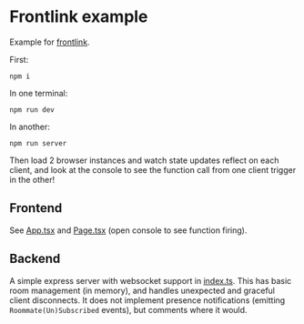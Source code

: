 # Frontlink example

Example for [frontlink](https://github.com/danthegoodman1/frontlink).

First:

```
npm i
```

In one terminal:

```
npm run dev
```

In another:

```
npm run server
```

Then load 2 browser instances and watch state updates reflect on each client, and look at the console to see the function call from one client trigger in the other!

## Frontend

See [App.tsx](src/App.tsx) and [Page.tsx](src/Page.tsx) (open console to see function firing).

## Backend

A simple express server with websocket support in [index.ts](index.ts). This has basic room management (in memory), and handles unexpected and graceful client disconnects. It does not implement presence notifications (emitting `Roommate(Un)Subscribed` events), but comments where it would.
